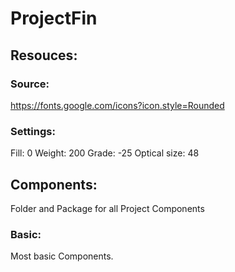 # ProjectFin

## Resouces:
### Source:
https://fonts.google.com/icons?icon.style=Rounded 

### Settings:
Fill: 0
Weight: 200
Grade: -25
Optical size: 48

## Components:
Folder and Package for all Project Components

### Basic:
Most basic Components.